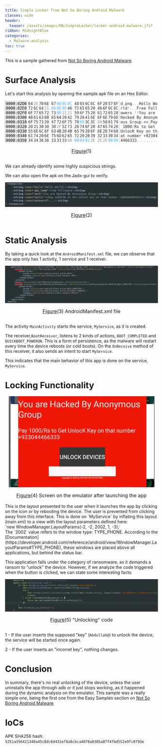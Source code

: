 ```yaml
---
title: Simple Locker from Not So Boring Android Malware 
classes: wide
header:
  teaser: /assets/images/MA/SimpleLocker/locker-android-malware.jfif
ribbon: MidnightBlue
categories:
  - Malware-analysis
toc: true
---
```


This is a sample gathered from [Not So Boring Android Malware](https://maldroid.github.io/android-malware-samples/).

# Surface Analysis

Let's start this analysis by opening the sample apk file on an Hex Editor.

<p align="center">
  <img src="\assets\images\MA\SimpleLocker\1.png" />
</p>
<center><font size="3"> <u>Figure</u>(1)<u></u> </font></center>
<br>

We can already identify some highly suspicious strings. 


We can also open the apk on the Jadx-gui to verify.

<p align="center">
  <img src="\assets\images\MA\SimpleLocker\2.png" />
</p>
<center><font size="3"> <u>Figure</u>(2)<u></u> </font></center>
<br>



# Static Analysis

By taking a quick look at the `AndroidManifest.xml` file, we can observe that the app only has 1 activity, 1 service and 1 receiver.
<p align="center">
  <img src="/assets/images/MA/SimpleLocker/3.png" />
</p>
<center><font size="3"> <u>Figure</u>(3) AndroidManifest.xml file<u></u> </font></center>
<br>

The activity `MainActivity` starts the service, `MyService`, as it is created.

The receiver,`BootReceiver`, listens to 2 kinds of actions, `BOOT_COMPLETED` and `QUICKBOOT_POWERON`. This is a form of persistence, as the malware will restart every time the device reboots (or cold boots).
On the `OnReceive` method of this receiver, it also sends an intent to start `MyService`.

This indicates that the main behavior of this app is done on the service, `MyService`. 


# Locking Functionality


<p align="center">
  <img src="/assets/images/MA/SimpleLocker/4.png" />
</p>
<center><font size="3"> <u>Figure</u>(4) Screen on the emulator after launching the app<u></u> </font></center>
<br>
This is the layout presented to the user when it launches the app by clicking on the icon or by rebooting the device. The user is prevented from clicking away from this interface.
This is done on `MyService` by inflating this layout (main.xml) to a view with the layout parameters defined here:
<br>`new WindowManager.LayoutParams(-2, -2, 2002, 1, -3);`
<br>The `2002` value refers to the window type: TYPE_PHONE. According to the [Documentation](https://developer.android.com/reference/android/view/WindowManager.LayoutParams#TYPE_PHONE), these windows are placed above all applications, but behind the status bar.

This application falls under the category of ransomware, as it demands a ransom to "unlock" the device.
However, if we analyze the code triggered when the button is clicked, we can state some interesting facts:

<p align="center">
  <img src="/assets/images/MA/SimpleLocker/5.png" />
</p>
<center><font size="3"> <u>Figure</u>(5) "Unlocking" code<u></u> </font></center>
<br>

1 - If the user inserts the supposed "key" (`Abdullah@`) to unlock the device, the service will be started once again.

2 - If the user inserts an "incorret key", nothing changes.


# Conclusion

In summary, there's no real unlocking of the device, unless the user uninstalls the app through adb or it just stops working, as it happened during the dynamic analysis on the emulator.
This sample was a really simple one, being the first one from the Easy Samples section on [Not So Boring Android Malware](https://maldroid.github.io/android-malware-samples/).

# IoCs

APK SHA256 hash: `5251a356421340a45c8dc6d431ef8a8cbca4078a0305a87f4fbd552e9fc0793e`

